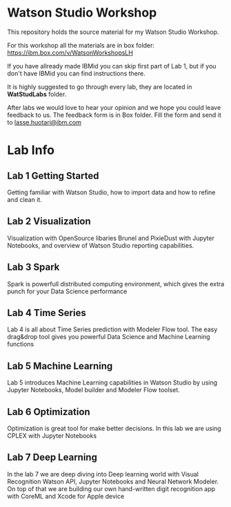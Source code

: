 # Watson Studio Workshop

This repository holds the source material for my Watson Studio Workshop.

For this workshop all the materials are in box folder: https://ibm.box.com/v/WatsonWorkshopsLH

If you have allready made IBMid you can skip first part of Lab 1, but if you don't have IBMid you can find instructions there.

It is highly suggested to go through every lab, they are located in **WatStudLabs** folder.


After labs we would love to hear your opinion and we hope you could leave feedback to us. The feedback form is in Box folder. Fill the form and send it to <lasse.huotari@ibm.com>


# Lab Info

## Lab 1 Getting Started

Getting familiar with Watson Studio, how to import data and how to refine and clean it.

## Lab 2 Visualization

Visualization with OpenSource libaries Brunel and PixieDust with Jupyter Notebooks, and overview of Watson Studio reporting capabilities.

## Lab 3 Spark

Spark is powerfull distributed computing environment, which gives the extra punch for your Data Science performance

## Lab 4 Time Series

Lab 4 is all about Time Series prediction with Modeler Flow tool. The easy drag&drop tool gives you powerful Data Science and Machine Learning functions

## Lab 5 Machine Learning

Lab 5 introduces Machine Learning capabilities in Watson Studio by using Jupyter Notebooks, Model builder and Modeler Flow toolset.

## Lab 6 Optimization

Optimization is great tool for make better decisions. In this lab we are using CPLEX with Jupyter Notebooks

## Lab 7 Deep Learning

In the lab 7 we are deep diving into Deep learning world with Visual Recognition Watson API, Jupyter Notebooks and Neural Network Modeler. On top of that we are building our own hand-written digit recognition app with CoreML and Xcode for Apple device

